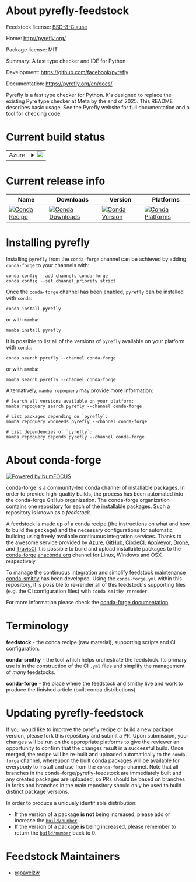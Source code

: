 About pyrefly-feedstock
=======================

Feedstock license: [BSD-3-Clause](https://github.com/conda-forge/pyrefly-feedstock/blob/main/LICENSE.txt)

Home: http://pyrefly.org/

Package license: MIT

Summary: A fast type checker and IDE for Python

Development: https://github.com/facebook/pyrefly

Documentation: https://pyrefly.org/en/docs/

Pyrefly is a fast type checker for Python. It's designed to replace the existing Pyre type checker at Meta by the end of 2025. This README describes basic usage. See the Pyrefly website for full documentation and a tool for checking code.

Current build status
====================


<table>
    
  <tr>
    <td>Azure</td>
    <td>
      <details>
        <summary>
          <a href="https://dev.azure.com/conda-forge/feedstock-builds/_build/latest?definitionId=25840&branchName=main">
            <img src="https://dev.azure.com/conda-forge/feedstock-builds/_apis/build/status/pyrefly-feedstock?branchName=main">
          </a>
        </summary>
        <table>
          <thead><tr><th>Variant</th><th>Status</th></tr></thead>
          <tbody><tr>
              <td>linux_64</td>
              <td>
                <a href="https://dev.azure.com/conda-forge/feedstock-builds/_build/latest?definitionId=25840&branchName=main">
                  <img src="https://dev.azure.com/conda-forge/feedstock-builds/_apis/build/status/pyrefly-feedstock?branchName=main&jobName=linux&configuration=linux%20linux_64_" alt="variant">
                </a>
              </td>
            </tr><tr>
              <td>osx_64</td>
              <td>
                <a href="https://dev.azure.com/conda-forge/feedstock-builds/_build/latest?definitionId=25840&branchName=main">
                  <img src="https://dev.azure.com/conda-forge/feedstock-builds/_apis/build/status/pyrefly-feedstock?branchName=main&jobName=osx&configuration=osx%20osx_64_" alt="variant">
                </a>
              </td>
            </tr><tr>
              <td>win_64</td>
              <td>
                <a href="https://dev.azure.com/conda-forge/feedstock-builds/_build/latest?definitionId=25840&branchName=main">
                  <img src="https://dev.azure.com/conda-forge/feedstock-builds/_apis/build/status/pyrefly-feedstock?branchName=main&jobName=win&configuration=win%20win_64_" alt="variant">
                </a>
              </td>
            </tr>
          </tbody>
        </table>
      </details>
    </td>
  </tr>
</table>

Current release info
====================

| Name | Downloads | Version | Platforms |
| --- | --- | --- | --- |
| [![Conda Recipe](https://img.shields.io/badge/recipe-pyrefly-green.svg)](https://anaconda.org/conda-forge/pyrefly) | [![Conda Downloads](https://img.shields.io/conda/dn/conda-forge/pyrefly.svg)](https://anaconda.org/conda-forge/pyrefly) | [![Conda Version](https://img.shields.io/conda/vn/conda-forge/pyrefly.svg)](https://anaconda.org/conda-forge/pyrefly) | [![Conda Platforms](https://img.shields.io/conda/pn/conda-forge/pyrefly.svg)](https://anaconda.org/conda-forge/pyrefly) |

Installing pyrefly
==================

Installing `pyrefly` from the `conda-forge` channel can be achieved by adding `conda-forge` to your channels with:

```
conda config --add channels conda-forge
conda config --set channel_priority strict
```

Once the `conda-forge` channel has been enabled, `pyrefly` can be installed with `conda`:

```
conda install pyrefly
```

or with `mamba`:

```
mamba install pyrefly
```

It is possible to list all of the versions of `pyrefly` available on your platform with `conda`:

```
conda search pyrefly --channel conda-forge
```

or with `mamba`:

```
mamba search pyrefly --channel conda-forge
```

Alternatively, `mamba repoquery` may provide more information:

```
# Search all versions available on your platform:
mamba repoquery search pyrefly --channel conda-forge

# List packages depending on `pyrefly`:
mamba repoquery whoneeds pyrefly --channel conda-forge

# List dependencies of `pyrefly`:
mamba repoquery depends pyrefly --channel conda-forge
```


About conda-forge
=================

[![Powered by
NumFOCUS](https://img.shields.io/badge/powered%20by-NumFOCUS-orange.svg?style=flat&colorA=E1523D&colorB=007D8A)](https://numfocus.org)

conda-forge is a community-led conda channel of installable packages.
In order to provide high-quality builds, the process has been automated into the
conda-forge GitHub organization. The conda-forge organization contains one repository
for each of the installable packages. Such a repository is known as a *feedstock*.

A feedstock is made up of a conda recipe (the instructions on what and how to build
the package) and the necessary configurations for automatic building using freely
available continuous integration services. Thanks to the awesome service provided by
[Azure](https://azure.microsoft.com/en-us/services/devops/), [GitHub](https://github.com/),
[CircleCI](https://circleci.com/), [AppVeyor](https://www.appveyor.com/),
[Drone](https://cloud.drone.io/welcome), and [TravisCI](https://travis-ci.com/)
it is possible to build and upload installable packages to the
[conda-forge](https://anaconda.org/conda-forge) [anaconda.org](https://anaconda.org/)
channel for Linux, Windows and OSX respectively.

To manage the continuous integration and simplify feedstock maintenance
[conda-smithy](https://github.com/conda-forge/conda-smithy) has been developed.
Using the ``conda-forge.yml`` within this repository, it is possible to re-render all of
this feedstock's supporting files (e.g. the CI configuration files) with ``conda smithy rerender``.

For more information please check the [conda-forge documentation](https://conda-forge.org/docs/).

Terminology
===========

**feedstock** - the conda recipe (raw material), supporting scripts and CI configuration.

**conda-smithy** - the tool which helps orchestrate the feedstock.
                   Its primary use is in the construction of the CI ``.yml`` files
                   and simplify the management of *many* feedstocks.

**conda-forge** - the place where the feedstock and smithy live and work to
                  produce the finished article (built conda distributions)


Updating pyrefly-feedstock
==========================

If you would like to improve the pyrefly recipe or build a new
package version, please fork this repository and submit a PR. Upon submission,
your changes will be run on the appropriate platforms to give the reviewer an
opportunity to confirm that the changes result in a successful build. Once
merged, the recipe will be re-built and uploaded automatically to the
`conda-forge` channel, whereupon the built conda packages will be available for
everybody to install and use from the `conda-forge` channel.
Note that all branches in the conda-forge/pyrefly-feedstock are
immediately built and any created packages are uploaded, so PRs should be based
on branches in forks and branches in the main repository should only be used to
build distinct package versions.

In order to produce a uniquely identifiable distribution:
 * If the version of a package **is not** being increased, please add or increase
   the [``build/number``](https://docs.conda.io/projects/conda-build/en/latest/resources/define-metadata.html#build-number-and-string).
 * If the version of a package **is** being increased, please remember to return
   the [``build/number``](https://docs.conda.io/projects/conda-build/en/latest/resources/define-metadata.html#build-number-and-string)
   back to 0.

Feedstock Maintainers
=====================

* [@pavelzw](https://github.com/pavelzw/)

